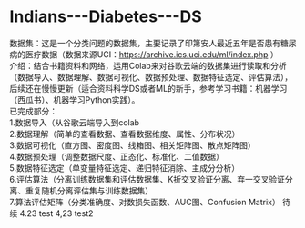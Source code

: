 # Indians---Diabetes---DS
数据集：这是一个分类问题的数据集，主要记录了印第安人最近五年是否患有糖尿病的医疗数据（数据来源UCI：https://archive.ics.uci.edu/ml/index.php ）<br/>
介绍：结合书籍资料和网络，运用Colab来对谷歌云端的数据集进行读取和分析（数据导入、数据理解、数据可视化、数据预处理、数据特征选定、评估算法），后续还在慢慢更新（适合资料科学DS或者ML的新手，参考学习书籍：机器学习（西瓜书）、机器学习Python实践）。<br/>
已完成部分：<br/>
1.数据导入（从谷歌云端导入到colab<br/>
2.数据理解（简单的查看数据、查看数据维度、属性、分布状况）<br/>
3.数据可视化（直方图、密度图、线箱图、相关矩阵图、散点矩阵图）<br/>
4.数据预处理（调整数据尺度、正态化、标准化、二值数据）<br/>
5.数据特征选定（单变量特征选定、递归特征消除、主成分分析）<br/>
6.评估算法（分离训练数据集和评估数据集、K折交叉验证分离、弃一交叉验证分离、重复随机分离评估集与训练数据集）<br/>
7.算法评估矩阵（分类准确度、对数损失函数、AUC图、Confusion Matrix）
待续
4.23 test
4,23 test2